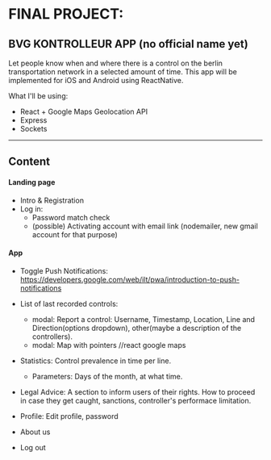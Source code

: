 # FINAL PROJECT:

## BVG KONTROLLEUR APP (no official name yet)

Let people know when and where there is a control on the berlin transportation network in a selected amount of time.
This app will be implemented for iOS and Android using ReactNative.

What I'll be using:

-   React + Google Maps Geolocation API
-   Express
-   Sockets

---

## Content

#### Landing page

-   Intro & Registration
-   Log in:
    -   Password match check
    -   (possible) Activating account with email link (nodemailer, new gmail account for that purpose)

#### App

-   Toggle Push Notifications: https://developers.google.com/web/ilt/pwa/introduction-to-push-notifications

*   List of last recorded controls:

    -   modal: Report a control: Username, Timestamp, Location, Line and Direction(options dropdown), other(maybe a description of the controllers).
    -   modal: Map with pointers //react google maps

*   Statistics: Control prevalence in time per line.

    -   Parameters: Days of the month, at what time.

*   Legal Advice: A section to inform users of their rights. How to proceed in case they get caught, sanctions, controller's performace limitation.

*   Profile: Edit profile, password

*   About us

*   Log out
